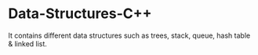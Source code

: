 # Data-Structures-C++
It contains different data structures such as trees, stack, queue, hash table & linked list.
